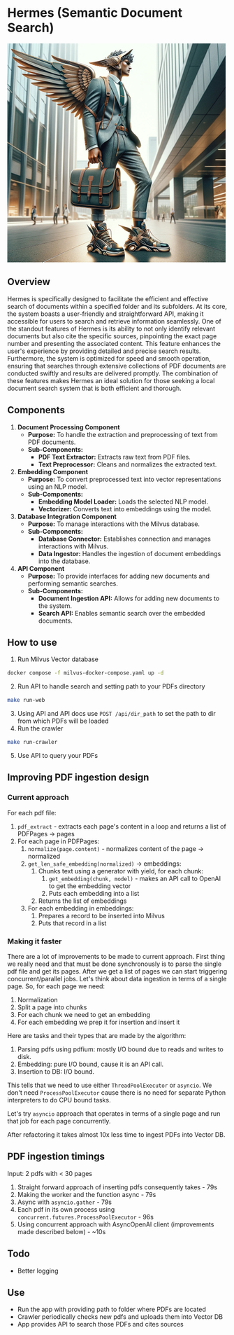# Hermes (Semantic Document Search)

![hermes](hermes.jpg)

## Overview
Hermes is specifically designed to facilitate the efficient and effective search of documents within a specified folder and its subfolders. At its core, the system boasts a user-friendly and straightforward API, making it accessible for users to search and retrieve information seamlessly. One of the standout features of Hermes is its ability to not only identify relevant documents but also cite the specific sources, pinpointing the exact page number and presenting the associated content. This feature enhances the user's experience by providing detailed and precise search results. Furthermore, the system is optimized for speed and smooth operation, ensuring that searches through extensive collections of PDF documents are conducted swiftly and results are delivered promptly. The combination of these features makes Hermes an ideal solution for those seeking a local document search system that is both efficient and thorough.

## Components
1. **Document Processing Component**
    - **Purpose:** To handle the extraction and preprocessing of text from PDF documents.
    - **Sub-Components:**
        - **PDF Text Extractor:** Extracts raw text from PDF files.
        - **Text Preprocessor:** Cleans and normalizes the extracted text.
2. **Embedding Component**
    - **Purpose:** To convert preprocessed text into vector representations using an NLP model.
    - **Sub-Components:**
        - **Embedding Model Loader:** Loads the selected NLP model.
        - **Vectorizer:** Converts text into embeddings using the model.
3. **Database Integration Component**
    - **Purpose:** To manage interactions with the Milvus database.
    - **Sub-Components:**
        - **Database Connector:** Establishes connection and manages interactions with Milvus.
        - **Data Ingestor:** Handles the ingestion of document embeddings into the database.
4. **API Component**
    - **Purpose:** To provide interfaces for adding new documents and performing semantic searches.
    - **Sub-Components:**
        - **Document Ingestion API:** Allows for adding new documents to the system.
        - **Search API:** Enables semantic search over the embedded documents.

## How to use
1. Run Milvus Vector database
```bash
docker compose -f milvus-docker-compose.yaml up -d
```
2. Run API to handle search and setting path to your PDFs directory
```bash
make run-web
```
3. Using API and API docs use `POST /api/dir_path` to set the path to dir from which PDFs will be loaded
4. Run the crawler
```bash
make run-crawler
```
5. Use API to query your PDFs

## Improving PDF ingestion design
### Current approach
For each pdf file:
1. `pdf_extract` - extracts each page's content in a loop and returns a list of PDFPages -> pages
2. For each page in PDFPages:
   1. `normalize(page.content)` - normalizes content of the page -> normalized
   2. `get_len_safe_embedding(normalized)` -> embeddings:
      1. Chunks text using a generator with yield, for each chunk:
         1. `get_embedding(chunk, model)` - makes an API call to OpenAI to get the embedding vector
         2. Puts each embedding into a list
      2. Returns the list of embeddings
   3. For each embedding in embeddings:
      1. Prepares a record to be inserted into Milvus
      2. Puts that record in a list

### Making it faster

There are a lot of improvements to be made to current approach. First thing we really need and that must be done synchronously is to parse the single pdf file and get its pages. After we get a list of pages we can start triggering concurrent/parallel jobs. Let's think about data ingestion in terms of a single page. So, for each page we need:
1. Normalization
2. Split a page into chunks
3. For each chunk we need to get an embedding
4. For each embedding we prep it for insertion and insert it

Here are tasks and their types that are made by the algorithm:
1. Parsing pdfs using pdfium: mostly I/O bound due to reads and writes to disk.
2. Embedding: pure I/O bound, cause it is an API call.
3. Insertion to DB: I/O bound.

This tells that we need to use either `ThreadPoolExecutor` or `asyncio`. We don't need `ProcessPoolExecutor` cause there is no need for separate Python interpreters to do CPU bound tasks.

Let's try `asyncio` approach that operates in terms of a single page and run that job for each page concurrently.

After refactoring it takes almost 10x less time to ingest PDFs into Vector DB.

## PDF ingestion timings
Input: 2 pdfs with < 30 pages
1. Straight forward approach of inserting pdfs consequently takes - 79s
2. Making the worker and the function async - 79s
3. Async with `asyncio.gather` - 79s
4. Each pdf in its own process using `concurrent.futures.ProcessPoolExecutor` - 96s
5. Using concurrent approach with AsyncOpenAI client (improvements made described below) - ~10s


## Todo
- Better logging

## Use
- Run the app with providing path to folder where PDFs are located
- Crawler periodically checks new pdfs and uploads them into Vector DB
- App provides API to search those PDFs and cites sources
